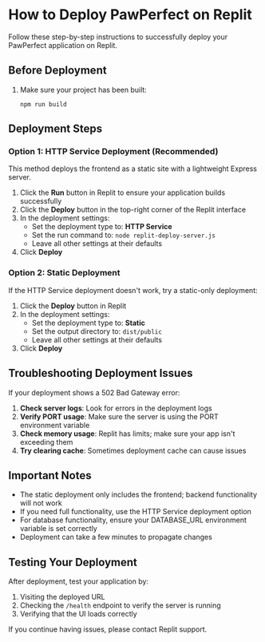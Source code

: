 # How to Deploy PawPerfect on Replit

Follow these step-by-step instructions to successfully deploy your PawPerfect application on Replit.

## Before Deployment

1. Make sure your project has been built:
   ```
   npm run build
   ```

## Deployment Steps

### Option 1: HTTP Service Deployment (Recommended)

This method deploys the frontend as a static site with a lightweight Express server.

1. Click the **Run** button in Replit to ensure your application builds successfully
2. Click the **Deploy** button in the top-right corner of the Replit interface
3. In the deployment settings:
   - Set the deployment type to: **HTTP Service**
   - Set the run command to: `node replit-deploy-server.js`
   - Leave all other settings at their defaults
4. Click **Deploy**

### Option 2: Static Deployment

If the HTTP Service deployment doesn't work, try a static-only deployment:

1. Click the **Deploy** button in Replit
2. In the deployment settings:
   - Set the deployment type to: **Static**
   - Set the output directory to: `dist/public`
   - Leave all other settings at their defaults
3. Click **Deploy**

## Troubleshooting Deployment Issues

If your deployment shows a 502 Bad Gateway error:

1. **Check server logs**: Look for errors in the deployment logs
2. **Verify PORT usage**: Make sure the server is using the PORT environment variable
3. **Check memory usage**: Replit has limits; make sure your app isn't exceeding them
4. **Try clearing cache**: Sometimes deployment cache can cause issues

## Important Notes

- The static deployment only includes the frontend; backend functionality will not work
- If you need full functionality, use the HTTP Service deployment option
- For database functionality, ensure your DATABASE_URL environment variable is set correctly
- Deployment can take a few minutes to propagate changes

## Testing Your Deployment

After deployment, test your application by:

1. Visiting the deployed URL
2. Checking the `/health` endpoint to verify the server is running
3. Verifying that the UI loads correctly

If you continue having issues, please contact Replit support.